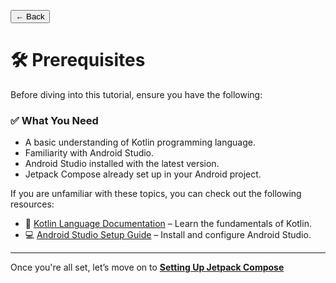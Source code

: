 <button onclick="window.history.back()" class="back-button">← Back</button>


# 🛠️ **Prerequisites**

Before diving into this tutorial, ensure you have the following:

### ✅ **What You Need**
- A basic understanding of Kotlin programming language.
- Familiarity with Android Studio.
- Android Studio installed with the latest version.
- Jetpack Compose already set up in your Android project.

If you are unfamiliar with these topics, you can check out the following resources:

- 📖 [Kotlin Language Documentation](https://kotlinlang.org/docs/reference/) – Learn the fundamentals of Kotlin.
- 💻 [Android Studio Setup Guide](https://developer.android.com/studio/intro) – Install and configure Android Studio.

---

Once you're all set, let’s move on to **[Setting Up Jetpack Compose](setup.md)**
